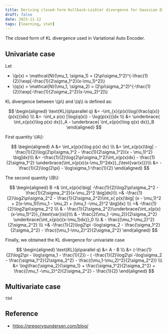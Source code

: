 ```yaml
---
title: Deriving closed-form Kullback-Leibler divergence for Gaussian Distribution 
draft: false 
date: 2023-11-12
tags: [learning, stat]
---
```


The closed form of KL divergence used in Variational Auto Encoder.

## Univariate case

Let 

- \\(p(x) = \mathcal{N}(\mu_1, \sigma_1) = (2\pi\sigma_1^2)^{-\frac{1}{2}}\exp[-\frac{1}{2\sigma_1^2}(x-\mu_1)^2]\\)
- \\(q(x) = \mathcal{N}(\mu_1, \sigma_2) = (2\pi\sigma_2^2)^{-\frac{1}{2}}\exp[-\frac{1}{2\sigma_2^2}(x-\mu_2)^2]\\)

KL divergence between \\(p\\) and \\(q\\) is defined as:

$$
\begin{aligned}
\text{KL}(p\parallel q) &= -\int_{x}{p(x)\log{\frac{q(x)}{p(x)}}dx} \\\
&= -\int_x p(x) [\log{q(x)} - \log{p(x)}]dx \\\
&= 
	\underbrace{
		\int_x{p(x)\log p(x) dx}}_A 
	- \underbrace{
	\int_x{p(x)\log q(x) dx}}_B
\end{aligned}
$$

First quantity \\(A\\):


$$
\begin{aligned}
	A &= \int_x{p(x)\log p(x) dx} \\\
	&= \int_x{p(x)\big[
	 -\frac{1}{2}\log{2\pi\sigma_1^2 
	 - \frac{1}{2\sigma_1^2}(x - \mu_1)^2}
    \big]dx}\\\
	&= -\frac{1}{2}\log{2\pi\sigma_1^2}\int_x{p(x)dx} 
		- \frac{1}{2\sigma_1^2} 
		\underbrace{\int_x{p(x)(x-\mu_1)^2dx}}_{\text{var(x)}}\\\
	&= -\frac{1}{2}\log{2\pi} - \log\sigma_1-\frac{1}{2}
\end{aligned}
$$
	

The second quantity \\(B\\):

$$
\begin{aligned}
    B =& \int_x{p(x)\big[
    	-\frac{1}{2}\log2\pi\sigma_2^2
    	- \frac{1}{2\sigma_2^2}(x-\mu_2)^2
    	\big]dx}\\\
	=& -\frac{1}{2}\log2\pi\sigma_2^2 
	- \frac{1}{2\sigma_2^2}\int_x{
 p(x)\big[
	 (x - \mu_1)^2 + 2(x-\mu_1)(\mu_1 - \mu_2) + (\mu_1 -\mu_2)^2
 \big]dx} \\\
 =& -\frac{1}{2}\log2\pi\sigma_2^2 \\\
 & - \frac{1}{2\sigma_2^2}\underbrace{\int_x{p(x)(x-\mu_1)^2}}_{\text{var}(x)}\\\
 & - \frac{2(\mu_1 -\mu_2)}{2\sigma_2^2} \underbrace{\int_x{p(x)(x-\mu_1)dx}}_0 \\\
 & - \frac{(\mu_1-\mu_2)^2}{2\sigma_2^2} \\\
 =& -\frac{1}{2}\log2\pi -\log\sigma_2 - \frac{\sigma_1^2}{2\sigma_2^2} - \frac{(\mu_1-\mu_2)^2}{2\sigma_2^2}
\end{aligned}
$$


Finally, we obtained the KL divergence for univariate case

$$
\begin{aligned}
    \text{KL}(p\parallel q) &= A - B \\\
&= (-\frac{1}{2}\log2\pi - \log\sigma_1 - \frac{1}{2}) - ( -\frac{1}{2}\log2\pi -\log\sigma_2 - \frac{\sigma_1^2}{2\sigma_2^2} - \frac{(\mu_1-\mu_2)^2}{2\sigma_2^2}) \\\
    &= \log\frac{\sigma_2}{\sigma_1} + \frac{\sigma_1^2}{2\sigma_2^2} + \frac{(\mu_1 -\mu_2)^2}{2\sigma_2^2} - \frac{1}{2}
\end{aligned}
$$

## Multivariate case

`tbd`
## Reference
- https://gregorygundersen.com/blog/
